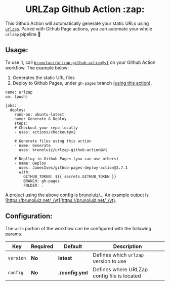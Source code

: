 <h1 align="center">
  URLZap Github Action :zap:
</h1>

This Github Action will automatically generate your static URLs using [`urlzap`](https://github.com/brunoluiz/urlzap). Paired with Github Page actions, you can automate your whole `urlzap` pipeline 🤖

## Usage:

To use it, call [`brunoluiz/urlzap-github-action@v1`](https://github.com/marketplace/actions/urlzap) on your Github Action workflow. The example below:

1. Generates the static URL files 
2. Deploy to Github Pages, under `gh-pages` branch [(using this action)](https://github.com/marketplace/actions/deploy-to-github-pages).

```
name: urlzap
on: [push]

jobs:
  deploy:
    runs-on: ubuntu-latest
    name: Generate & Deploy
    steps:
    # Checkout your repo locally
    - uses: actions/checkout@v2

    # Generate files using this action
    - name: Generate
      uses: brunoluiz/urlzap-github-action@v1

    # Deplloy in Github Pages (you can use others)
    - name: Deploy
      uses: JamesIves/github-pages-deploy-action@3.7.1
      with:
        GITHUB_TOKEN: ${{ secrets.GITHUB_TOKEN }}
        BRANCH: gh-pages
        FOLDER: .
```

A project using the above config is [brunoluiz/_](https://www.youtube.com/channel/UCCYzx5UEwMxFSQAQwi8f_Mg). An example output is [https://brunoluiz.net/_/yt](https://brunoluiz.net/_/yt).

## Configuration:

The `with` portion of the workflow can be configured with the following params.

Key | Required | Default | Description
--- | --- | --- | ---
`version` | **No** | **latest** | Defines which `urlzap` version to use
`config` | **No** | **./config.yml** | Defines where URLZap config file is located
